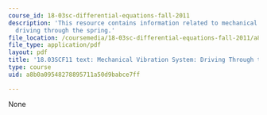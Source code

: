 ```yaml
---
course_id: 18-03sc-differential-equations-fall-2011
description: 'This resource contains information related to mechanical vibration system:
  driving through the spring.'
file_location: /coursemedia/18-03sc-differential-equations-fall-2011/a8b0a09548278895711a50d9babce7ff_MIT18_03SCF11_s19_3text.pdf
file_type: application/pdf
layout: pdf
title: '18.03SCF11 text: Mechanical Vibration System: Driving Through the Spring'
type: course
uid: a8b0a09548278895711a50d9babce7ff

---
```

None